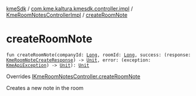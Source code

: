 [kmeSdk](../../index.md) / [com.kme.kaltura.kmesdk.controller.impl](../index.md) / [KmeRoomNotesControllerImpl](index.md) / [createRoomNote](./create-room-note.md)

# createRoomNote

`fun createRoomNote(companyId: `[`Long`](https://kotlinlang.org/api/latest/jvm/stdlib/kotlin/-long/index.html)`, roomId: `[`Long`](https://kotlinlang.org/api/latest/jvm/stdlib/kotlin/-long/index.html)`, success: (response: `[`KmeRoomNoteCreateResponse`](../../com.kme.kaltura.kmesdk.rest.response.room.notes/-kme-room-note-create-response/index.md)`) -> `[`Unit`](https://kotlinlang.org/api/latest/jvm/stdlib/kotlin/-unit/index.html)`, error: (exception: `[`KmeApiException`](../../com.kme.kaltura.kmesdk.rest/-kme-api-exception/index.md)`) -> `[`Unit`](https://kotlinlang.org/api/latest/jvm/stdlib/kotlin/-unit/index.html)`): `[`Unit`](https://kotlinlang.org/api/latest/jvm/stdlib/kotlin/-unit/index.html)

Overrides [IKmeRoomNotesController.createRoomNote](../../com.kme.kaltura.kmesdk.controller/-i-kme-room-notes-controller/create-room-note.md)

Creates a new note in the room

